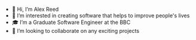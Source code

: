 - 👋 Hi, I’m Alex Reed
- 👀 I’m interested in creating software that helps to improve people's lives
- 🎓 I’m a Graduate Software Engineer at the BBC
- 💞️ I’m looking to collaborate on any exciting projects
